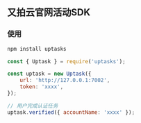 ## 又拍云官网活动SDK


### 使用
```bash
npm install uptasks
```

```javascript
const { Uptask } = require('uptasks');

const uptask = new Uptask({
    url: 'http://127.0.0.1:7002',
    token: 'xxxx',
});

// 用户完成认证任务
uptask.verified({ accountName: 'xxxx' });

```